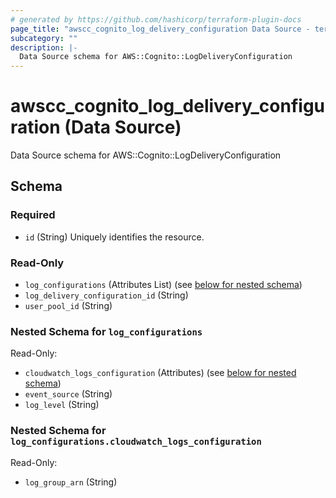 ```yaml
---
# generated by https://github.com/hashicorp/terraform-plugin-docs
page_title: "awscc_cognito_log_delivery_configuration Data Source - terraform-provider-awscc"
subcategory: ""
description: |-
  Data Source schema for AWS::Cognito::LogDeliveryConfiguration
---
```


# awscc_cognito_log_delivery_configuration (Data Source)

Data Source schema for AWS::Cognito::LogDeliveryConfiguration



<!-- schema generated by tfplugindocs -->
## Schema

### Required

- `id` (String) Uniquely identifies the resource.

### Read-Only

- `log_configurations` (Attributes List) (see [below for nested schema](#nestedatt--log_configurations))
- `log_delivery_configuration_id` (String)
- `user_pool_id` (String)

<a id="nestedatt--log_configurations"></a>
### Nested Schema for `log_configurations`

Read-Only:

- `cloudwatch_logs_configuration` (Attributes) (see [below for nested schema](#nestedatt--log_configurations--cloudwatch_logs_configuration))
- `event_source` (String)
- `log_level` (String)

<a id="nestedatt--log_configurations--cloudwatch_logs_configuration"></a>
### Nested Schema for `log_configurations.cloudwatch_logs_configuration`

Read-Only:

- `log_group_arn` (String)
